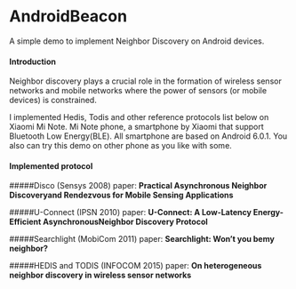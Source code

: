 # AndroidBeacon
A simple demo to implement Neighbor Discovery on Android devices.

#### Introduction
Neighbor discovery plays a crucial role in the formation of wireless sensor networks and mobile networks where the power of sensors (or mobile devices) is constrained.

I implemented Hedis, Todis and other reference protocols list below on Xiaomi Mi Note. Mi Note phone, a smartphone by Xiaomi that support Bluetooth Low Energy(BLE). All smartphone are based on Android 6.0.1.
You also can try this demo on other phone as you like with some.

#### Implemented protocol 
#####Disco (Sensys 2008)
paper: **Practical Asynchronous Neighbor Discoveryand Rendezvous for Mobile Sensing Applications**

#####U-Connect (IPSN 2010)
paper: **U-Connect: A Low-Latency Energy-Efficient AsynchronousNeighbor Discovery Protocol**

#####Searchlight (MobiCom 2011)
paper: **Searchlight: Won’t you bemy neighbor?**

#####HEDIS and TODIS (INFOCOM 2015)
 paper: **On heterogeneous neighbor discovery in wireless sensor networks**
